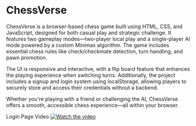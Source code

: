 # ChessVerse

ChessVerse is a browser-based chess game built using HTML, CSS, and JavaScript, designed for both casual play and strategic challenge. It features two gameplay modes—two-player local play and a single-player AI mode powered by a custom Minimax algorithm. The game includes essential chess rules like check/checkmate detection, turn handling, and pawn promotion.

The UI is responsive and interactive, with a flip board feature that enhances the playing experience when switching turns. Additionally, the project includes a signup and login system using localStorage, allowing players to securely store and access their credentials without a backend.

Whether you're playing with a friend or challenging the AI, ChessVerse offers a smooth, accessible chess experience—all within your browser.

Login Page Video
[![Watch the video]([https://img.youtube.com/vi/VIDEO_ID/maxresdefault.jpg)](https://www.youtube.com/watch?v=VIDEO_ID](https://github.com/kunal-9090/ChessVerse/blob/3c07705159548ebe477ec670b3bda5ec725021a8/Login%20Page.mp4))
